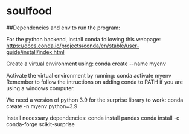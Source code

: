 # soulfood

##Dependencies and env to run the program:

For the python backend, install conda following this webpage: https://docs.conda.io/projects/conda/en/stable/user-guide/install/index.html

Create a virtual environment using: conda create --name myenv

Activate the virtual environment by running: conda activate myenv
Remember to follow the intructions on adding conda to PATH if you are using a windows computer. 

We need a version of python 3.9 for the surprise library to work: conda create -n myenv python=3.9

Install necessary dependencies: 
conda install pandas
conda install -c conda-forge scikit-surprise
